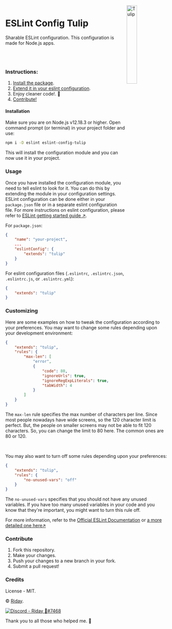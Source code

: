 <img src='https://i.imgur.com/BNCvB3W.png' align='right' width='25%' alt='Tulip'>

# ESLint Config Tulip
Sharable ESLint configuration.
This configuration is made for Node.js apps.

<br/>
<br/>

### Instructions:
1. [Install the package](#installation).
2. [Extend it in your eslint configuration](#usage).
3. Enjoy cleaner code!. 🎉
4. [Contribute!](#contribute)


#### Installation
Make sure you are on Node.js v12.18.3 or higher.
Open command prompt (or terminal) in your project folder and use:
```bash
npm i -D eslint eslint-config-tulip
```
This will install the configuration module and you can now use it in your project.

### Usage
Once you have installed the configuration module, you need to tell eslint to look for it.
You can do this by extending the module in your configuration settings.
ESLint configuration can be done either in your `package.json` file or in a separate eslint configuration file.
For more instructions on eslint configuration, please refer to
[ESLint getting started guide ↗](https://eslint.org/docs/user-guide/getting-started).

For `package.json`:
```json
{
    "name": "your-project",
    ...
    "eslintConfig": {
        "extends": "tulip"
    }
}
```

For eslint configuration files (`.eslintrc`, `.eslintrc.json`, `.eslintrc.js`, or `.eslintrc.yml`):
```json
{
    "extends": "tulip"
}
```

### Customizing
Here are some examples on how to tweak the configuration according to your preferences.
You may want to change some rules depending upon your development environment:
```json
{
    "extends": "tulip",
    "rules": {
        "max-len": [
            "error",
            {
				"code": 80,
				"ignoreUrls": true,
				"ignoreRegExpLiterals": true,
				"tabWidth": 4
			}
        ]
    }
}
```
The `max-len` rule specifies the max number of characters per line.
Since most people nowadays have wide screens, so the 120 character limit is perfect.
But, the people on smaller screens may not be able to fit 120 characters.
So, you can change the limit to 80 here.
The common ones are 80 or 120.

<br/>

You may also want to turn off some rules depending upon your preferences:
```json
{
    "extends": "tulip",
    "rules": {
        "no-unused-vars": "off"
    }
}
```
The `no-unused-vars` specifies that you should not have any unused variables.
If you have too many unused variables in your code and you know that they're important, you might want to turn this rule off.

For more information, refer to the [Official ESLint Documentation](https://eslint.org/docs/user-guide/getting-started#configuration-1) or [a more detailed one here↗](https://eslint.org/docs/user-guide/configuring)

### Contribute
1. Fork this repository.
2. Make your changes.
3. Push your changes to a new branch in your fork.
4. Submit a pull request!

### Credits
License - MIT.

&copy; [Riday](https://github.com/ridays2001 "My GitHub Profile ↗").

<a href='https://discord.gg/muuyMD9'>
	<img src='https://img.shields.io/badge/Discord-Riday%20%F0%9F%92%99%237468-ff69b4?logo=discord&logoColor=ff69b4&logoWidth=30&labelColor=0080ff&link=https://discord.gg/muuyMD9' alt='Discord - Riday 💙#7468'>
</a>

Thank you to all those who helped me. 💙